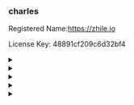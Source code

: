 ### charles

Registered Name:https://zhile.io

License Key: 48891cf209c6d32bf4

<details>
<summary></summary>

Buying a car over 30 years of age.

28 - 47 (The fortune is very good).

29-30 (marry Dog_2 Mouse_4).

34-35 (with a house and a car).

47-48 (be careful).
</details>



<details>
<summary></summary>
五行对照表

![image](https://luoxupan.github.io/img/wuxin.jpeg)
</details>

<details>
<summary></summary>
天乙贵人（查法：以年柱和日柱的天干来查）

- 甲戊庚牛羊
- 乙己鼠猴乡
- 丙丁猪鸡位
- 壬癸蛇兔藏
- 辛金逢虎马

**生肖与五行：**
子(鼠)、丑(牛)、寅(虎)、卯(兔)、辰(龙)、巳(蛇)、午(马)、未(羊)、申(猴)、酉(鸡)、戌(狗)、亥(猪)
</details>

<details>
<summary></summary>
<h3>喜用神和忌用神</h3>

喜用神：喜用的五行

忌用神：忌用的五行

<h3>前人将其赋予了特定的名字：十神</h3>

- 正官、七杀。简称：官、杀
  - 以日元为我，克我者为官杀。
  - 异性（一阴一阳）为官，同性为杀
  - <h4>例子：</h4>
    <h5>日元为戊，为阳土</h5>
    <div>何者克我？木</div>
    <div>阳木：甲、寅。此二者为戊的七杀</div>
    <div>阴木：乙、卯。此二者为戊的正官</div>
- 正印、偏印。简称：印、枭
  - 以日元为我，生我者为印枭
  - 异性（一阴一阳）为印，同性为枭
  - <h4>例子：</h4>
    <h5>日元为庚，为阳金</h5>
    <div>何者生我？土</div>
    <div>阳土：戊、辰、戌。此三者为庚的偏印</div>
    <div>阴土：己、丑、未。此三者为庚的正印</div>
- 食神、伤官。简称：食、伤
  - 以日元为我，我生者为食伤。
  - 异性（一阴一阳）为伤，同性为食
  - <h4>例子：</h4>
    <h5>日元为癸，为阴水</h5>
    <div>我生何者？木</div>
    <div>阳木：甲、寅。此二者为癸的伤官</div>
    <div>阴木：乙、卯。此二者为癸的食神</div>
- 正财、偏财。简称：财、才
  - 以日元为我，我克者为财才。
  - 异性（一阴一阳）为财，同性为才
  - <h4>例子：</h4>
    <h5>日元为丙，为丙火</h5>
    <div>我克何者？金</div>
    <div>阳金：庚、申。此二者为丙的偏财</div>
    <div>阴金：辛、酉。此二者为丙的正财</div>
- 比肩、劫财。简称：比、劫
  - 以日元为我，同我者为比劫。
  - 异性（一阴一阳）为劫，同性为比
  - <h4>例子：</h4>
    <h5>日元为辛，为阴金</h5>
    <div>何者同我？金</div>
    <div>阳金：庚、申。此二者为辛的劫财</div>
    <div>阴金：辛、酉。此二者为辛的比肩</div>
</details>

<details>
<summary></summary>
五行整理：

年 月 日的第一个字，称为天干

年 月 日的第二个字，称为地支

八字盘：壬申年 辛亥月 戊申日

| -- | 年柱 | 月柱 | 日柱 | 时柱 |
| -- | -- | -- | -- |-- |
| 天干 | 壬 | 辛 | 戊 | 癸 |
| 地支 | 申 | 亥 | 申 | 丑 |
  
论四时之土宜忌：
1. 冬月之土，外寒内温。水旺财丰，金多身贵。火盛有荣，木多无咎。再缝土助尤佳，唯喜身强益寿。
</details>





